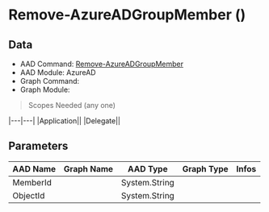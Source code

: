 # Remove-AzureADGroupMember ()

## Data

+ AAD Command: [Remove-AzureADGroupMember](https://docs.microsoft.com/en-us/powershell/module/AzureAD/Remove-AzureADGroupMember)
+ AAD Module: AzureAD
+ Graph Command: [](https://docs.microsoft.com/en-us/powershell/module//)
+ Graph Module: 

> Scopes Needed (any one)

|---|---|
|Application||
|Delegate||

## Parameters

|AAD Name|Graph Name|AAD Type|Graph Type|Infos|
|---|---|---|---|---|
|MemberId||System.String|||
|ObjectId||System.String|||

